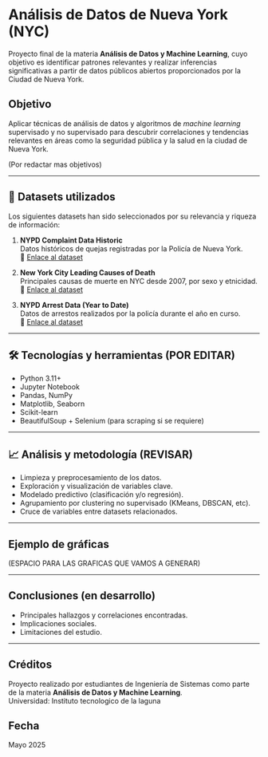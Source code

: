 # Análisis de Datos de Nueva York (NYC)

Proyecto final de la materia **Análisis de Datos y Machine Learning**, cuyo objetivo es identificar patrones relevantes y realizar inferencias significativas a partir de datos públicos abiertos proporcionados por la Ciudad de Nueva York.

## Objetivo

Aplicar técnicas de análisis de datos y algoritmos de *machine learning* supervisado y no supervisado para descubrir correlaciones y tendencias relevantes en áreas como la seguridad pública y la salud en la ciudad de Nueva York.

(Por redactar mas objetivos)

---

## 📂 Datasets utilizados

Los siguientes datasets han sido seleccionados por su relevancia y riqueza de información:

1. **NYPD Complaint Data Historic**  
   Datos históricos de quejas registradas por la Policía de Nueva York.  
   📎 [Enlace al dataset](https://data.cityofnewyork.us/Public-Safety/NYPD-Complaint-Data-Historic/qgea-i56i/about_data)

2. **New York City Leading Causes of Death**  
   Principales causas de muerte en NYC desde 2007, por sexo y etnicidad.  
   📎 [Enlace al dataset](https://data.cityofnewyork.us/Health/New-York-City-Leading-Causes-of-Death/jb7j-dtam/about_data)

3. **NYPD Arrest Data (Year to Date)**  
   Datos de arrestos realizados por la policía durante el año en curso.  
   📎 [Enlace al dataset](https://data.cityofnewyork.us/Public-Safety/NYPD-Arrest-Data-Year-to-Date-/uip8-fykc/about_data)

---

## 🛠️ Tecnologías y herramientas (POR EDITAR)

- Python 3.11+
- Jupyter Notebook
- Pandas, NumPy
- Matplotlib, Seaborn
- Scikit-learn
- BeautifulSoup + Selenium (para scraping si se requiere)

---

## 📈 Análisis y metodología (REVISAR)

- Limpieza y preprocesamiento de los datos.
- Exploración y visualización de variables clave.
- Modelado predictivo (clasificación y/o regresión).
- Agrupamiento por clustering no supervisado (KMeans, DBSCAN, etc).
- Cruce de variables entre datasets relacionados.

---

## Ejemplo de gráficas

(ESPACIO PARA LAS GRAFICAS QUE VAMOS A GENERAR)

---

##  Conclusiones (en desarrollo)

- Principales hallazgos y correlaciones encontradas.
- Implicaciones sociales.
- Limitaciones del estudio.

---

##  Créditos

Proyecto realizado por estudiantes de Ingeniería de Sistemas como parte de la materia **Análisis de Datos y Machine Learning**.  
Universidad: Instituto tecnologico de la laguna

## Fecha

Mayo 2025
